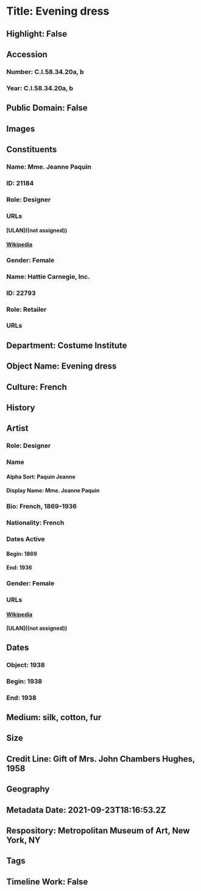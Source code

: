 # Title: Evening dress
## Highlight: False
## Accession
### Number: C.I.58.34.20a, b
### Year: C.I.58.34.20a, b
## Public Domain: False
## Images
## Constituents
### Name: Mme. Jeanne Paquin
### ID: 21184
### Role: Designer
### URLs
#### [ULAN]((not assigned))
#### [Wikipedia](https://www.wikidata.org/wiki/Q442714)
### Gender: Female
### Name: Hattie Carnegie, Inc.
### ID: 22793
### Role: Retailer
### URLs
## Department: Costume Institute
## Object Name: Evening dress
## Culture: French
## History
## Artist
### Role: Designer
### Name
#### Alpha Sort: Paquin Jeanne
#### Display Name: Mme. Jeanne Paquin
### Bio: French, 1869–1936
### Nationality: French
### Dates Active
#### Begin: 1869
#### End: 1936
### Gender: Female
### URLs
#### [Wikipedia](https://www.wikidata.org/wiki/Q442714)
#### [ULAN]((not assigned))
## Dates
### Object: 1938
### Begin: 1938
### End: 1938
## Medium: silk, cotton, fur
## Size
## Credit Line: Gift of Mrs. John Chambers Hughes, 1958
## Geography
## Metadata Date: 2021-09-23T18:16:53.2Z
## Respository: Metropolitan Museum of Art, New York, NY
## Tags
## Timeline Work: False